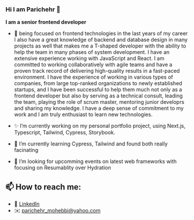 ### Hi I am Parichehr 👋

<!--
**parichehrmohebbi/parichehrmohebbi** is a ✨ _special_ ✨ repository because its `README.md` (this file) appears on your GitHub profile.

Here are some ideas to get you started:
-->

<strong> I am a senior frontend developer </strong>

- 🔭 being focused on frontend technologies in the last years of my career I also have a great knowledge of backend and database design in many projects as well that makes me a T-shaped developer with the ability to help the team in many phases of system development. I have an extensive experience working with JavaScript and React. I am committed to working collaboratively with agile teams and have a proven track record of delivering high-quality results in a fast-paced environment.
  I have the experience of working in various types of companies, from large top-ranked organizations to newly established startups, and I have been successful to help them much not only as a frontend developer but also by serving as a technical consult, leading the team, playing the role of scrum master, mentoring junior developrs and sharing my knowledge. I have a deep sense of commitment to my work and I am truly enthusiast to learn new technologies.

- ✨ I’m currently working on my personal portfolio project, using Next.js, Typescript, Tailwind, Cypress, Storybook.
- 🌱 I’m currently learning Cypress, Tailwind and found both really facinating
- 👯 I’m looking for upcomming events on latest web frameworks with focusing on Resumablity over Hydration

## 📫 How to reach me:

- 👔 [LinkedIn](https://www.linkedin.com/in/parichehr-mohebbi/)
- ✉️ [parichehr_mohebbi@yahoo.com](mailto:parichehr_mohebbi@yahoo.com)
